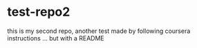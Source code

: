 test-repo2
==========

this is my second repo, another test made by following coursera instructions ... but with a README
